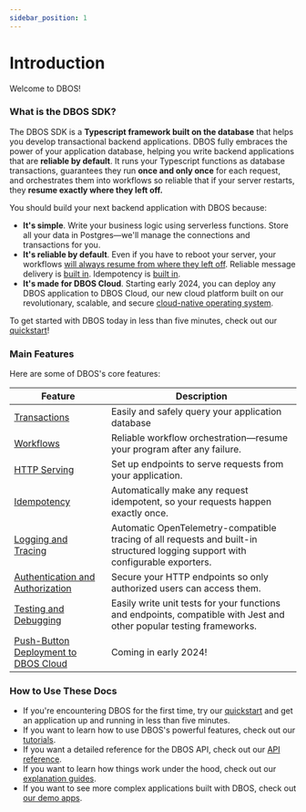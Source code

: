 ```yaml
---
sidebar_position: 1
---
```


# Introduction

Welcome to DBOS!

### What is the DBOS SDK?

The DBOS SDK is a **Typescript framework built on the database** that helps you develop transactional backend applications.
DBOS fully embraces the power of your application database, helping you write backend applications that are **reliable by default**.
It runs your Typescript functions as database transactions, guarantees they run **once and only once** for each request, and orchestrates them into workflows so reliable that if your server restarts, they **resume exactly where they left off.**

You should build your next backend application with DBOS because:

- **It's simple**.  Write your business logic using serverless functions.  Store all your data in Postgres&#8212;we'll manage the connections and transactions for you.
- **It's reliable by default**.  Even if you have to reboot your server, your workflows [will always resume from where they left off](./tutorials/workflow-tutorial#reliability-guarantees).  Reliable message delivery is [built in](./tutorials/workflow-communication-tutorial#reliability-guarantees-1). Idempotency is [built in](./tutorials/idempotency-tutorial).
- **It's made for DBOS Cloud**.  Starting early 2024, you can deploy any DBOS application to DBOS Cloud, our new cloud platform built on our revolutionary, scalable, and secure [cloud-native operating system](https://dbos.dev).

To get started with DBOS today in less than five minutes, check out our [quickstart](./getting-started/quickstart)!

### Main Features

Here are some of DBOS's core features:

| Feature                                                                       | Description
| ----------------------------------------------------------------------------- | ------------------------------------------------------------------------------------------------------------------------- |
| [Transactions](./tutorials/transaction-tutorial)                              | Easily and safely query your application database
| [Workflows](./tutorials/workflow-tutorial)                                    | Reliable workflow orchestration&#8212;resume your program after any failure.
| [HTTP Serving](./tutorials/http-serving-tutorial)                             | Set up endpoints to serve requests from your application.
| [Idempotency](./tutorials/idempotency-tutorial)                               | Automatically make any request idempotent, so your requests happen exactly once.
| [Logging and Tracing](./tutorials/logging)                                    | Automatic OpenTelemetry-compatible tracing of all requests and built-in structured logging support with configurable exporters.
| [Authentication and Authorization](./tutorials/authentication-authorization)  | Secure your HTTP endpoints so only authorized users can access them.
| [Testing and Debugging](./tutorials/testing-tutorial)                         | Easily write unit tests for your functions and endpoints, compatible with Jest and other popular testing frameworks.
| [Push-Button Deployment to DBOS Cloud](https://dbos.dev)                      | Coming in early 2024!


### How to Use These Docs

- If you're encountering DBOS for the first time, try our [quickstart](./getting-started/quickstart) and get an application up and running in less than five minutes.
- If you want to learn how to use DBOS's powerful features, check out our [tutorials](./category/dbos-sdk-tutorials).
- If you want a detailed reference for the DBOS API, check out our [API reference](./category/reference).
- If you want to learn how things work under the hood, check out our [explanation guides](./category/concepts-and-explanations).
- If you want to see more complex applications built with DBOS, check out [our demo apps](./tutorials/demo-apps).
